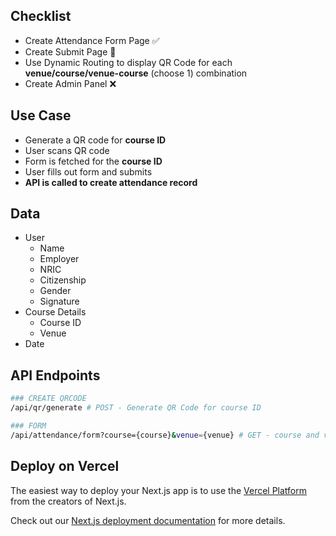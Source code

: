 
## Checklist
- Create Attendance Form Page ✅
- Create Submit Page 🔨
- Use Dynamic Routing to display QR Code for each **venue/course/venue-course** (choose 1) combination 
- Create Admin Panel ❌

## Use Case
- Generate a QR code for **course ID**
- User scans QR code
- Form is fetched for the **course ID**
- User fills out form and submits
- **API is called to create attendance record**

## Data
- User
    - Name
    - Employer
    - NRIC
    - Citizenship
    - Gender
    - Signature
- Course Details
    - Course ID
    - Venue
- Date


## API Endpoints
```bash
### CREATE QRCODE
/api/qr/generate # POST - Generate QR Code for course ID

### FORM
/api/attendance/form?course={course}&venue={venue} # GET - course and venue required
```

## Deploy on Vercel
The easiest way to deploy your Next.js app is to use the [Vercel Platform](https://vercel.com/new?utm_medium=default-template&filter=next.js&utm_source=create-next-app&utm_campaign=create-next-app-readme) from the creators of Next.js.

Check out our [Next.js deployment documentation](https://nextjs.org/docs/app/building-your-application/deploying) for more details.
